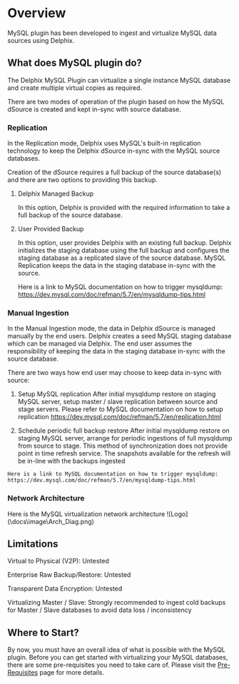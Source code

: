 # Overview

MySQL plugin has been developed to ingest and virtualize MySQL data sources using Delphix.

What does MySQL plugin do?
--------------------------
The Delphix MySQL Plugin can virtualize a single instance MySQL database and create
multiple virtual copies as required.

There are two modes of operation of the plugin based on how the MySQL dSource is created
and kept in-sync with source database.

### Replication

In the Replication mode, Delphix uses MySQL's built-in replication technology to keep
the Delphix dSource in-sync with the MySQL source databases.

Creation of the dSource requires a full backup of the source database(s) and there are
two options to providing this backup.

1. Delphix Managed Backup

    In this option, Delphix is provided with the required information to take
    a full backup of the source database.

2. User Provided Backup

    In this option, user provides Delphix with an existing full backup.
    Delphix initializes the staging database using the full backup and configures the
   staging database as a replicated slave of the source database.
    MySQL Replication keeps the data in the staging database in-sync with the source.

    Here is a link to MySQL documentation on how to trigger mysqldump: https://dev.mysql.com/doc/refman/5.7/en/mysqldump-tips.html

### Manual Ingestion
In the Manual Ingestion mode, the data in Delphix dSource is managed manually by the end users.
Delphix creates a seed MySQL staging database which can be managed via Delphix.
The end user assumes the responsibility of keeping the data in the staging
database in-sync with the source database.

There are two ways how end user may choose to keep data in-sync with source:
  1.  Setup MySQL replication
      After initial mysqldump restore on staging MySQL server, setup master / slave replication between source and stage servers. Please refer to MySQL documentation on how to setup replication
      https://dev.mysql.com/doc/refman/5.7/en/replication.html

  2.  Schedule periodic full backup restore
      After initial mysqldump restore on staging MySQL server, arrange for periodic ingestions of full mysqldump from source to stage. This method of synchronization does not provide point in time refresh service. The snapshots available for the refresh will be in-line with the backups ingested

    Here is a link to MySQL documentation on how to trigger mysqldump: https://dev.mysql.com/doc/refman/5.7/en/mysqldump-tips.html

### Network Architecture
Here is the MySQL virtualization network architecture
![Logo] (\docs\image\Arch_Diag.png)

Limitations
-----------
Virtual to Physical (V2P): Untested

Enterprise Raw Backup/Restore: Untested

Transparent Data Encryption: Untested

Virtualizing Master / Slave: Strongly recommended to ingest cold backups for Master / Slave databases to avoid data loss / inconsistency   

Where to Start?
--------------
By now, you must have an overall idea of what is possible with the MySQL plugin.
Before you can get started with virtualizing your MySQL databases,
there are some pre-requisites you need to take care of.
Please visit the [Pre-Requisites](/Pre-Requisites/General/index.html) page for more details.
